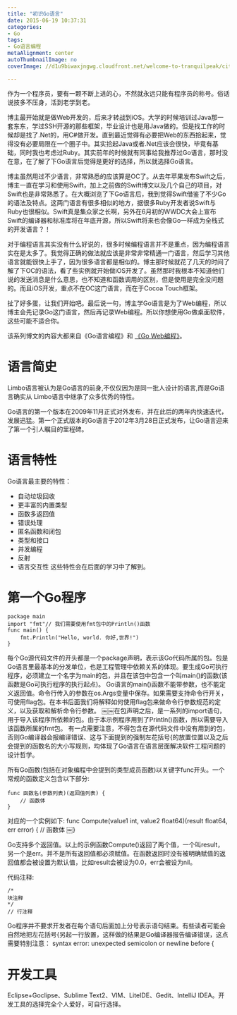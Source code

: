 ```yaml
---
title: "初识Go语言"
date: 2015-06-19 10:37:31
categories: 
- Go
tags: 
- Go语言编程
metaAlignment: center
autoThumbnailImage: no
coverImage: //d1u9biwaxjngwg.cloudfront.net/welcome-to-tranquilpeak/city.jpg

---
```


作为一个程序员，要有一颗不断上进的心，不然就永远只能有程序员的称号。俗话说技多不压身，活到老学到老。
<!--more-->

博主最开始就是做Web开发的，后来才转战到iOS。大学的时候培训过Java那一套东东，学过SSH开源的那些框架，毕业设计也是用Java做的。但是找工作的时候却是找了.Net的，用C#做开发。直到最近觉得有必要把Web的东西拾起来，觉得没有必要局限在一个圈子中。其实拾起Java或者.Net应该会很快，毕竟有基础，同时我也考虑过Ruby。其实前年的时候就有同事给我推荐过Go语言，那时没在意，在了解了下Go语言后觉得是更好的选择，所以就选择Go语言。

博主虽然用过不少语言，非常熟悉的应该算是OC了。从去年苹果发布Swift之后，博主一直在学习和使用Swift，加上之前做的Swift博文以及几个自己的项目，对Swift也是非常熟悉了。在大概浏览了下Go语言后，我到觉得Swift借鉴了不少Go的语法及特点。这两门语言有很多相似的地方，据很多Ruby开发者说Swift与Ruby也很相似。Swift真是集众家之长啊，另外在6月初的WWDC大会上宣布Swift的编译器和标准库将在年底开源，所以Swift将来也会像Go一样成为全栈式的开发语言？！

对于编程语言其实没有什么好说的，很多时候编程语言并不是重点，因为编程语言实在是太多了。我觉得正确的做法就应该是非常非常精通一门语言，然后学习其他语言就能很快上手了，因为很多语言都是相似的。博主那时候就花了几天的时间了解了下OC的语法，看了些实例就开始做iOS开发了。虽然那时我根本不知道他们说的发送消息是什么意思，也不知道和函数调用的区别，但是使用是完全没问题的。而且iOS开发，重点不在OC这门语言，而在于Cocoa Touch框架。

扯了好多蛋，让我们开始吧。最后说一句，博主学Go语言是为了Web编程，所以博主会先记录Go这门语言，然后再记录Web编程。所以你想使用Go做桌面软件，这些可能不适合你。

该系列博文的内容大都来自《Go语言编程》和 [《Go Web编程》](https://github.com/astaxie/build-web-application-with-golang)。

# 语言简史

Limbo语言被认为是Go语言的前身,不仅仅因为是同一批人设计的语言,而是Go语言确实从 Limbo语言中继承了众多优秀的特性。

Go语言的第一个版本在2009年11月正式对外发布，并在此后的两年内快速迭代，发展迅猛。第一个正式版本的Go语言于2012年3月28日正式发布，让Go语言迎来了第一个引人瞩目的里程碑。

# 语言特性

Go语言最主要的特性：

* 自动垃圾回收
* 更丰富的内置类型
* 函数多返回值
* 错误处理
* 匿名函数和闭包 
* 类型和接口
* 并发编程 
* 反射
* 语言交互性
这些特性会在后面的学习中了解到。

# 第一个Go程序

	package main
	import "fmt"// 我们需要使用fmt包中的Println()函数
	func main() {
		fmt.Println("Hello, world. 你好,世界!")
	}
每个Go源代码文件的开头都是一个package声明，表示该Go代码所属的包。包是Go语言里最基本的分发单位，也是工程管理中依赖关系的体现。要生成Go可执行程序，必须建立一个名字为main的包，并且在该包中包含一个叫main()的函数(该函数是Go可执行程序的执行起点)。
Go语言的main()函数不能带参数，也不能定义返回值。命令行传入的参数在os.Args变量中保存。如果需要支持命令行开关，可使用flag包。在本书后面我们将解释如何使用flag包来做命令行参数规范的定义，以及获取和解析命令行参数。
￼￼在包声明之后，是一系列的import语句，用于导入该程序所依赖的包。由于本示例程序用到了Println()函数，所以需要导入该函数所属的fmt包。
有一点需要注意，不得包含在源代码文件中没有用到的包，否则Go编译器会报编译错误、这与下面提到的强制左花括号{的放置位置以及之后会提到的函数名的大小写规则，均体现了Go语言在语言层面解决软件工程问题的设计哲学。

所有Go函数(包括在对象编程中会提到的类型成员函数)以关键字func开头。一个常规的函数定义包含以下部分:

	func 函数名(参数列表)(返回值列表) { 
		// 函数体
	}
对应的一个实例如下:
	func Compute(value1 int, value2 float64)(result float64, err error) { 
		// 函数体
	￼}

Go支持多个返回值。以上的示例函数Compute()返回了两个值，一个叫result，另一个是err。并不是所有返回值都必须赋值。在函数返回时没有被明确赋值的返回值都会被设置为默认值，比如result会被设为0.0，err会被设为nil。

代码注释:

	/*
	块注释
	*/
	// 行注释
Go程序并不要求开发者在每个语句后面加上分号表示语句结束。有些读者可能会自然地把左花括号{另起一行放置，这样做的结果是Go编译器报告编译错误，这点需要特别注意：
	syntax error: unexpected semicolon or newline before {

# 开发工具

Eclipse+Goclipse、Sublime Text2、VIM、LiteIDE、Gedit、IntelliJ IDEA。开发工具的选择完全个人爱好，可自行选择。
